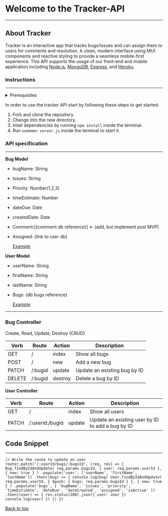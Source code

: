 # Welcome to the Tracker-API

___
## About Tracker
Tracker is an interactive app that tracks bugs/issues and can assign them to users for comments and resolution. A clean, modern interface using MUI components and reactive styling to provide a seamless mobile-first experience. This API supports the usage of our front-end and mobile application including <a href="https://nodejs.org/en/about/" target="_blank">Node.js</a>, <a href="https://www.mongodb.com/what-is-mongodb" target="_blank">MongoDB</a>, <a href="https://expressjs.com/">Express</a>, and  <a href="https://www.heroku.com/what" target="_blank">Heroku</a>.



 ### Instructions
 ___

<details><summary>Prerequisites</summary>
<p>Nodemon</p></details>
 
In order to use the tracker API start by following these steps to get started.

1. Fork and clone the repository.
2. Change into the new directory.
3. Intall dependencies by running `npm install` inside the terminal.
4. Run `nodemon server.js` inside the terminal to start it.




### API specification
___

**Bug Model**

- bugName: String
- Issues: String
- Priority: Number(1,2,3)
- timeEstimate: Number
- dateDue: Date
- createdDate: Date
- Comment:[{comment db reference}] <- (add, but implement post MVP)
- Assigned: {link to user db}

    <a href="https://vast-tundra-01728.herokuapp.com/bugs" target="_blank">Example</a>

 **User Model**

- userName: String
- firstName: String
- lastName: String
- Bugs: {db bugs reference}

    <a href="https://vast-tundra-01728.herokuapp.com/users" target="_blank">Example</a>
___
### **Bug Controller**

Create, Read, Update, Destroy (CRUD)

Verb | Route | Action | Description
--- | --- | --- | ---
GET | / | index | Show all bugs| --- | --- |
POST | / |new | Add a new bug | --- | --- | ---
PATCH | /:bugid | update |Update an existing bug by ID| --- | --- | ---
DELETE | /:bugid | destroy |Delete a bug by ID | --- | --- |

**User Controller**

Verb | Route | Action | Description
--- | --- | --- | ---
GET | / | index | Show all users
PATCH |  /:userid:/bugid | update | Update an existing user by ID to add a bug by ID

## Code Snippet
---
`
// Write the route to update an user
router.patch('/:userId/bugs/:bugsId', (req, res) => {
	Bug.findByIdAndUpdate(
		req.params.bugsId,
		{ user: req.params.userId },
		{ new: true }
	)
		.populate('user', ['userName', 'firstName', 'lastName'])
		.then((bug) => {
			console.log(bug)
			User.findByIdAndUpdate(
				req.params.userId,
				{ $push: { bugs: req.params.bugsId } },
				{ new: true }
			)
				.populate('bugs', [
					'bugName',
					'issues',
					'priority',
					'timeEstimate',
					'dateDue',
					'dateCreated',
					'assigned',
					'isActive'
				])
				.then((user) => {
					res.status(200).json({ user: user })
					console.log(user)
				})
		})
})
`

[Back to top](#welcome-to-the-tracker-api)<a name="section_name"></a>